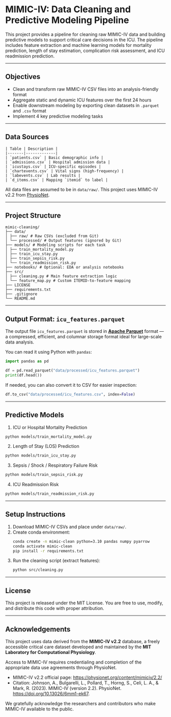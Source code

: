 # MIMIC-IV: Data Cleaning and Predictive Modeling Pipeline

This project provides a pipeline for cleaning raw MIMIC-IV data and building predictive models to support critical care decisions in the ICU. The pipeline includes feature extraction and machine learning models for mortality prediction, length of stay estimation, complication risk assessment, and ICU readmission prediction.

---

## Objectives

- Clean and transform raw MIMIC-IV CSV files into an analysis-friendly format
- Aggregate static and dynamic ICU features over the first 24 hours
- Enable downstream modeling by exporting clean datasets in `.parquet` and `.csv` format
- Implement 4 key predictive modeling tasks

---

## Data Sources

```
| Table | Description |
|-------|-------------|
| `patients.csv` | Basic demographic info |
| `admissions.csv` | Hospital admission data |
| `icustays.csv` | ICU-specific episodes |
| `chartevents.csv` | Vital signs (high-frequency) |
| `labevents.csv` | Lab results |
| `d_items.csv` | Mapping `itemid` to label |
```
All data files are assumed to be in `data/raw/`. This project uses MIMIC-IV v2.2 from [PhysioNet](https://physionet.org/content/mimiciv/2.2/).

---

## Project Structure

```
mimic-cleaning/
├── data/
│ ├── raw/ # Raw CSVs (excluded from Git)
│ └── processed/ # Output features (ignored by Git)
├── models/ # Modeling scripts for each task
│ ├── train_mortality_model.py
│ ├── train_icu_stay.py
│ ├── train_sepsis_risk.py
│ └── train_readmission_risk.py
├── notebooks/ # Optional: EDA or analysis notebooks
├── src/
│ ├── cleaning.py # Main feature extraction logic
│ └── feature_map.py # Custom ITEMID-to-feature mapping
├── LICENSE
├── requirements.txt
├── .gitignore
└── README.md
```

---

## Output Format: `icu_features.parquet`

The output file `icu_features.parquet` is stored in **[Apache Parquet](https://parquet.apache.org/)** format — a compressed, efficient, and columnar storage format ideal for large-scale data analysis.

You can read it using Python with `pandas`:

```python
import pandas as pd

df = pd.read_parquet("data/processed/icu_features.parquet")
print(df.head())
```

If needed, you can also convert it to CSV for easier inspection:
```python
df.to_csv("data/processed/icu_features.csv", index=False)
```

---

## Predictive Models

1. ICU or Hospital Mortality Prediction
```bash
python models/train_mortality_model.py
```

2. Length of Stay (LOS) Prediction
```bash
python models/train_icu_stay.py
```

3. Sepsis / Shock / Respiratory Failure Risk
```bash
python models/train_sepsis_risk.py
```

4. ICU Readmission Risk
```bash
python models/train_readmission_risk.py
```

---

## Setup Instructions

1. Download MIMIC-IV CSVs and place under `data/raw/`.
2. Create conda environment:
   ```bash
   conda create -n mimic-clean python=3.10 pandas numpy pyarrow
   conda activate mimic-clean
   pip install -r requirements.txt
3. Run the cleaning script (extract features):
   ```bash
   python src/cleaning.py

---

## License
This project is released under the MIT License.
You are free to use, modify, and distribute this code with proper attribution.

---

## Acknowledgements

This project uses data derived from the **MIMIC-IV v2.2** database, a freely accessible critical care dataset developed and maintained by the **MIT Laboratory for Computational Physiology**.

Access to MIMIC-IV requires credentialing and completion of the appropriate data use agreements through PhysioNet.

- MIMIC-IV v2.2 official page: https://physionet.org/content/mimiciv/2.2/
- Citation: Johnson, A., Bulgarelli, L., Pollard, T., Horng, S., Celi, L. A., & Mark, R. (2023). MIMIC-IV (version 2.2). PhysioNet. https://doi.org/10.13026/6mm1-ek67.

We gratefully acknowledge the researchers and contributors who make MIMIC-IV available to the public.
